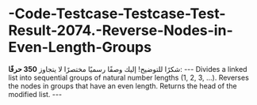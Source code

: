 # -Code-Testcase-Testcase-Test-Result-2074.-Reverse-Nodes-in-Even-Length-Groups
شكرًا للتوضيح! إليك وصفًا رسميًا مختصرًا لا يتجاوز **350 حرفًا**:  ---  Divides a linked list into sequential groups of natural number lengths (1, 2, 3, ...). Reverses the nodes in groups that have an even length. Returns the head of the modified list.  ---   
